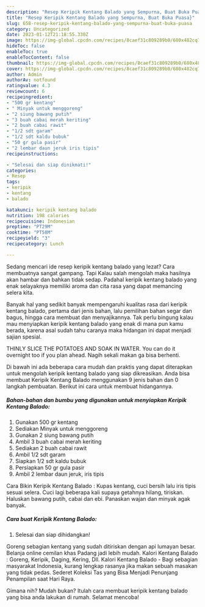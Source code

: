 ```yaml
---
description: "Resep Keripik Kentang Balado yang Sempurna, Buat Buka Puasa}"
title: "Resep Keripik Kentang Balado yang Sempurna, Buat Buka Puasa}"
slug: 658-resep-keripik-kentang-balado-yang-sempurna-buat-buka-puasa
category: Uncategorized
date: 2023-01-12T21:18:55.330Z
image: https://img-global.cpcdn.com/recipes/8caef31c809289b0/680x482cq70/keripik-kentang-balado-foto-resep-utama.jpg
hideToc: false
enableToc: true
enableTocContent: false
thumbnail: https://img-global.cpcdn.com/recipes/8caef31c809289b0/680x482cq70/keripik-kentang-balado-foto-resep-utama.jpg
cover: https://img-global.cpcdn.com/recipes/8caef31c809289b0/680x482cq70/keripik-kentang-balado-foto-resep-utama.jpg
author: Admin
authorAv: notfound
ratingvalue: 4.3
reviewcount: 6
recipeingredient:
- "500 gr kentang"
- " Minyak untuk menggoreng"
- "2 siung bawang putih"
- "3 buah cabai merah keriting"
- "2 buah cabai rawit"
- "1/2 sdt garam"
- "1/2 sdt kaldu bubuk"
- "50 gr gula pasir"
- "2 lembar daun jeruk iris tipis"
recipeinstructions:

- "Selesai dan siap dinikmati!"
categories:
- Resep
tags:
- keripik
- kentang
- balado

katakunci: keripik kentang balado 
nutrition: 198 calories
recipecuisine: Indonesian
preptime: "PT29M"
cooktime: "PT58M"
recipeyield: "3"
recipecategory: Lunch

---
```



Sedang mencari ide resep keripik kentang balado yang lezat? Cara membuatnya sangat gampang. Tapi Kalau salah mengolah maka hasilnya akan hambar dan bahkan tidak sedap. Padahal keripik kentang balado yang enak selayaknya memiliki aroma dan cita rasa yang dapat memancing selera kita.


Banyak hal yang sedikit banyak mempengaruhi kualitas rasa dari keripik kentang balado, pertama dari jenis bahan, lalu pemilihan bahan segar dan bagus, hingga cara membuat dan menyajikannya. Tak perlu bingung kalau mau menyiapkan keripik kentang balado yang enak di mana pun kamu berada, karena asal sudah tahu caranya maka hidangan ini dapat menjadi sajian spesial.

THINLY SLICE THE POTATOES AND SOAK IN WATER. You can do it overnight too if you plan ahead. Nagih sekali makan ga bisa berhenti.


Di bawah ini ada beberapa cara mudah dan praktis yang dapat diterapkan untuk mengolah keripik kentang balado yang siap dikreasikan. Anda bisa membuat Keripik Kentang Balado menggunakan 9 jenis bahan dan 0 langkah pembuatan. Berikut ini cara untuk membuat hidangannya.

<!--inarticleads1-->

##### Bahan-bahan dan bumbu yang digunakan untuk menyiapkan Keripik Kentang Balado:

1. Gunakan 500 gr kentang
1. Sediakan  Minyak untuk menggoreng
1. Gunakan 2 siung bawang putih
1. Ambil 3 buah cabai merah keriting
1. Sediakan 2 buah cabai rawit
1. Ambil 1/2 sdt garam
1. Siapkan 1/2 sdt kaldu bubuk
1. Persiapkan 50 gr gula pasir
1. Ambil 2 lembar daun jeruk, iris tipis


Cara Bikin Keripik Kentang Balado : Kupas kentang, cuci bersih lalu iris tipis sesuai selera. Cuci lagi beberapa kali supaya getahnya hilang, tiriskan. Haluskan bawang putih, cabai dan ebi. Panaskan wajan dan minyak agak banyak. 

<!--inarticleads2-->

##### Cara buat Keripik Kentang Balado:


1. Selesai dan siap dihidangkan!

Goreng sebagian kentang yang sudah ditiriskan dengan api lumayan besar. Belanja online cemilan khas Padang jadi lebih mudah. Kalori Kentang Balado : Goreng, Keripik, Daging, Kering, Dll. Kalori Kentang Balado - Bagi sebagian masyarakat Indonesia, kurang lengkap rasanya jika makan sebuah masakan yang tidak pedas. Sederet Koleksi Tas yang Bisa Menjadi Penunjang Penampilan saat Hari Raya. 

Gimana nih? Mudah bukan? Itulah cara membuat keripik kentang balado yang bisa anda lakukan di rumah. Selamat mencoba!
